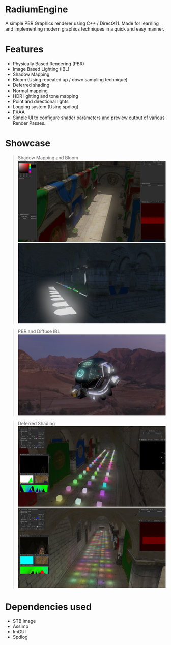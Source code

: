 # RadiumEngine

A simple PBR Graphics renderer using C++ / DirectX11.
Made for learning and implementing modern graphics techniques in a quick and easy manner.

# Features

* Physically Based Rendering (PBR)
* Image Based Lighting (IBL)
* Shadow Mapping
* Bloom (Using repeated up / down sampling technique)
* Deferred shading
* Normal mapping
* HDR lighting and tone mapping
* Point and directional lights
* Logging system (Using spdlog)
* FXAA
* Simple UI to configure shader parameters and preview output of various Render Passes.

# Showcase

>Shadow Mapping and Bloom
![](Assets/Screenshots/RadiumEngine-Bloom1.png)
![](Assets/Screenshots/RadiumEngine-Bloom2.png)

> PBR and Diffuse IBL
![](Assets/Screenshots/RadiumEngine-DiffuseIBLTest.png)

> Deferred Shading
![](Assets/Screenshots/RadiumEngine-DeferredShading-1.png) 
![](Assets/Screenshots/RadiumEngine-DeferredShading.png)


# Dependencies used

* STB Image 
* Assimp
* ImGUI
* Spdlog
